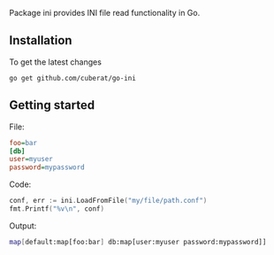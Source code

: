 Package ini provides INI file read functionality in Go.

## Installation

To get the latest changes

    go get github.com/cuberat/go-ini

## Getting started

File:

```ini
foo=bar
[db]
user=myuser
password=mypassword
```

Code:

```go
conf, err := ini.LoadFromFile("my/file/path.conf")
fmt.Printf("%v\n", conf)
```

Output:

```bash
map[default:map[foo:bar] db:map[user:myuser password:mypassword]]
```

